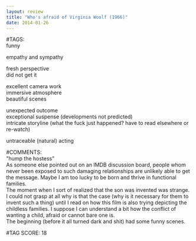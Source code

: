 ```yaml
---  
layout: review  
title: "Who's afraid of Virginia Woolf (1966)"  
date: 2014-01-26  
---  
```

  
#TAGS:  
funny  
  
empathy and sympathy  
  
fresh perspective  
did not get it  
  
excellent camera work  
immersive atmosphere  
beautiful scenes  
  
unexpected outcome  
exceptional suspense (developments not predicted)  
intricate storyline (what the fuck just happened? have to read elsewhere or re-watch)  
  
untraceable (natural) acting  
  
#COMMENTS:  
"hump the hostess"  
As someone else pointed out on an IMDB discussion board, people whom never been exposed to such damaging relationships are unlikely able to get the message. Maybe I am too lucky to be born and thrive in functional families.  
The moment when I sort of realized that the son was invented was strange. I could not grasp at all why is that the case (why is it necessary for them to invent such a thing) until I read on how this film is also trying depicting the childless families. I suppose I can understand a bit how the conflict of wanting a child, afraid or cannot bare one is.  
The beginning (before it all turned dark and shit) had some funny scenes.  
  
  
  
  
  
#TAG SCORE: 18  

